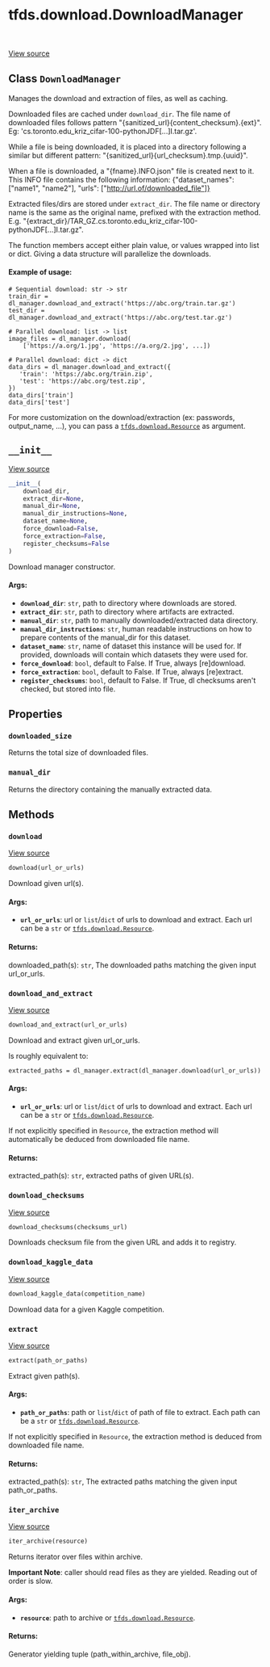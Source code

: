 <div itemscope itemtype="http://developers.google.com/ReferenceObject">
<meta itemprop="name" content="tfds.download.DownloadManager" />
<meta itemprop="path" content="Stable" />
<meta itemprop="property" content="downloaded_size"/>
<meta itemprop="property" content="manual_dir"/>
<meta itemprop="property" content="__init__"/>
<meta itemprop="property" content="download"/>
<meta itemprop="property" content="download_and_extract"/>
<meta itemprop="property" content="download_checksums"/>
<meta itemprop="property" content="download_kaggle_data"/>
<meta itemprop="property" content="extract"/>
<meta itemprop="property" content="iter_archive"/>
</div>

# tfds.download.DownloadManager

<!-- Insert buttons -->

<table class="tfo-notebook-buttons tfo-api" align="left">
</table>

<a target="_blank" href="https://github.com/tensorflow/datasets/tree/master/tensorflow_datasets/core/download/download_manager.py">View
source</a>

## Class `DownloadManager`

<!-- Start diff -->
Manages the download and extraction of files, as well as caching.

<!-- Placeholder for "Used in" -->

Downloaded files are cached under `download_dir`. The file name of downloaded
files follows pattern "{sanitized_url}{content_checksum}.{ext}". Eg:
'cs.toronto.edu_kriz_cifar-100-pythonJDF[...]I.tar.gz'.

While a file is being downloaded, it is placed into a directory following a
similar but different pattern: "{sanitized_url}{url_checksum}.tmp.{uuid}".

When a file is downloaded, a "{fname}.INFO.json" file is created next to it.
This INFO file contains the following information: {"dataset_names": ["name1",
"name2"], "urls": ["http://url.of/downloaded_file"]}

Extracted files/dirs are stored under `extract_dir`. The file name or directory
name is the same as the original name, prefixed with the extraction method. E.g.
"{extract_dir}/TAR_GZ.cs.toronto.edu_kriz_cifar-100-pythonJDF[...]I.tar.gz".

The function members accept either plain value, or values wrapped into list
or dict. Giving a data structure will parallelize the downloads.

#### Example of usage:

```
# Sequential download: str -> str
train_dir = dl_manager.download_and_extract('https://abc.org/train.tar.gz')
test_dir = dl_manager.download_and_extract('https://abc.org/test.tar.gz')

# Parallel download: list -> list
image_files = dl_manager.download(
    ['https://a.org/1.jpg', 'https://a.org/2.jpg', ...])

# Parallel download: dict -> dict
data_dirs = dl_manager.download_and_extract({
   'train': 'https://abc.org/train.zip',
   'test': 'https://abc.org/test.zip',
})
data_dirs['train']
data_dirs['test']
```

For more customization on the download/extraction (ex: passwords, output_name,
...), you can pass a <a href="../../tfds/download/Resource.md"><code>tfds.download.Resource</code></a> as argument.

<h2 id="__init__"><code>__init__</code></h2>

<a target="_blank" href="https://github.com/tensorflow/datasets/tree/master/tensorflow_datasets/core/download/download_manager.py">View
source</a>

```python
__init__(
    download_dir,
    extract_dir=None,
    manual_dir=None,
    manual_dir_instructions=None,
    dataset_name=None,
    force_download=False,
    force_extraction=False,
    register_checksums=False
)
```

Download manager constructor.

#### Args:

*   <b>`download_dir`</b>: `str`, path to directory where downloads are stored.
*   <b>`extract_dir`</b>: `str`, path to directory where artifacts are
    extracted.
*   <b>`manual_dir`</b>: `str`, path to manually downloaded/extracted data
    directory.
*   <b>`manual_dir_instructions`</b>: `str`, human readable instructions on how
    to prepare contents of the manual_dir for this dataset.
*   <b>`dataset_name`</b>: `str`, name of dataset this instance will be used
    for. If provided, downloads will contain which datasets they were used for.
*   <b>`force_download`</b>: `bool`, default to False. If True, always
    [re]download.
*   <b>`force_extraction`</b>: `bool`, default to False. If True, always
    [re]extract.
*   <b>`register_checksums`</b>: `bool`, default to False. If True, dl checksums
    aren't checked, but stored into file.

## Properties

<h3 id="downloaded_size"><code>downloaded_size</code></h3>

Returns the total size of downloaded files.

<h3 id="manual_dir"><code>manual_dir</code></h3>

Returns the directory containing the manually extracted data.

## Methods

<h3 id="download"><code>download</code></h3>

<a target="_blank" href="https://github.com/tensorflow/datasets/tree/master/tensorflow_datasets/core/download/download_manager.py">View
source</a>

``` python
download(url_or_urls)
```

Download given url(s).

#### Args:

*   <b>`url_or_urls`</b>: url or `list`/`dict` of urls to download and extract.
    Each url can be a `str` or
    <a href="../../tfds/download/Resource.md"><code>tfds.download.Resource</code></a>.

#### Returns:

downloaded_path(s): `str`, The downloaded paths matching the given input
  url_or_urls.

<h3 id="download_and_extract"><code>download_and_extract</code></h3>

<a target="_blank" href="https://github.com/tensorflow/datasets/tree/master/tensorflow_datasets/core/download/download_manager.py">View
source</a>

``` python
download_and_extract(url_or_urls)
```

Download and extract given url_or_urls.

Is roughly equivalent to:

```
extracted_paths = dl_manager.extract(dl_manager.download(url_or_urls))
```

#### Args:

*   <b>`url_or_urls`</b>: url or `list`/`dict` of urls to download and extract.
    Each url can be a `str` or
    <a href="../../tfds/download/Resource.md"><code>tfds.download.Resource</code></a>.

If not explicitly specified in `Resource`, the extraction method will
automatically be deduced from downloaded file name.

#### Returns:

extracted_path(s): `str`, extracted paths of given URL(s).

<h3 id="download_checksums"><code>download_checksums</code></h3>

<a target="_blank" href="https://github.com/tensorflow/datasets/tree/master/tensorflow_datasets/core/download/download_manager.py">View
source</a>

```python
download_checksums(checksums_url)
```

Downloads checksum file from the given URL and adds it to registry.

<h3 id="download_kaggle_data"><code>download_kaggle_data</code></h3>

<a target="_blank" href="https://github.com/tensorflow/datasets/tree/master/tensorflow_datasets/core/download/download_manager.py">View
source</a>

``` python
download_kaggle_data(competition_name)
```

Download data for a given Kaggle competition.

<h3 id="extract"><code>extract</code></h3>

<a target="_blank" href="https://github.com/tensorflow/datasets/tree/master/tensorflow_datasets/core/download/download_manager.py">View
source</a>

``` python
extract(path_or_paths)
```

Extract given path(s).

#### Args:

*   <b>`path_or_paths`</b>: path or `list`/`dict` of path of file to extract.
    Each path can be a `str` or
    <a href="../../tfds/download/Resource.md"><code>tfds.download.Resource</code></a>.

If not explicitly specified in `Resource`, the extraction method is deduced
from downloaded file name.

#### Returns:

extracted_path(s): `str`, The extracted paths matching the given input
  path_or_paths.

<h3 id="iter_archive"><code>iter_archive</code></h3>

<a target="_blank" href="https://github.com/tensorflow/datasets/tree/master/tensorflow_datasets/core/download/download_manager.py">View
source</a>

``` python
iter_archive(resource)
```

Returns iterator over files within archive.

**Important Note**: caller should read files as they are yielded.
Reading out of order is slow.

#### Args:

* <b>`resource`</b>: path to archive or <a href="../../tfds/download/Resource.md"><code>tfds.download.Resource</code></a>.

#### Returns:

Generator yielding tuple (path_within_archive, file_obj).
